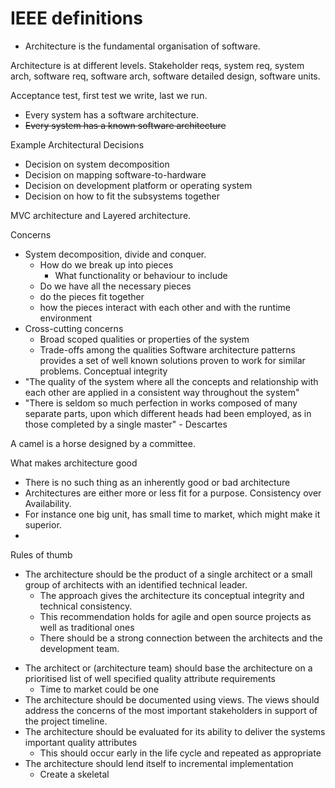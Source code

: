 # IEEE definitions
- Architecture is the fundamental organisation of software.

Architecture is at different levels.
Stakeholder reqs, system req, system arch, software req, software arch, software detailed design, software units.


Acceptance test, first test we write, last we run.

- Every system has a software architecture.
- ~~Every system has a known software architecture~~

Example Architectural Decisions
- Decision on system decomposition
- Decision on mapping software-to-hardware
- Decision on development platform or operating system
- Decision on how to fit the subsystems together

MVC architecture and Layered architecture.

Concerns
- System decomposition, divide and conquer.
	- How do we break up into pieces
		- What functionality or behaviour to include
	- Do we have all the necessary pieces
	- do the pieces fit together
	- how the pieces interact with each other and with the runtime environment
- Cross-cutting concerns
	- Broad scoped qualities or properties of the system
	- Trade-offs among the qualities
Software architecture patterns provides a set of well known solutions proven to work for similar problems.
Conceptual integrity
- "The quality of the system where all the concepts and relationship with each other are applied in a consistent way throughout the system"
- "There is seldom so much perfection in works composed of many separate parts, upon which different heads had been employed, as in those completed by a single master" - Descartes

A camel is a horse designed by a committee.

What makes architecture good
+ There is no such thing as an inherently good or bad architecture
+ Architectures are either more or less fit for a purpose.
Consistency over Availability.
+ For instance one big unit, has small time to market, which might make it superior.
+ 

Rules of thumb
+ The architecture should be the product of a single architect or a small group of architects with an identified technical leader.
	+ The approach gives the architecture its conceptual integrity and technical consistency.
	+ This recommendation holds for agile and open source projects as well as traditional ones
	+ There should be a strong connection between the architects and the development team.
- The architect or (architecture team) should base the architecture on a prioritised list of well specified quality attribute requirements
	- Time to market could be one
- The architecture should be documented using views. The views should address the concerns of the most important stakeholders in support of the project timeline.
- The architecture should be evaluated for its ability to deliver the systems important quality attributes
	- This should occur early in the life cycle and repeated as appropriate
- The architecture should lend itself to incremental implementation
	- Create a skeletal 